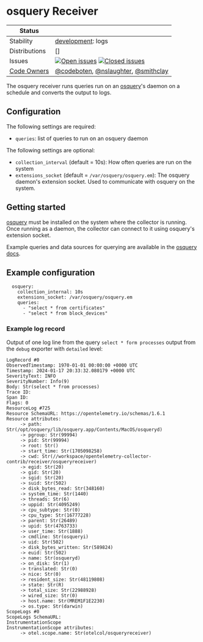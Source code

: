 # osquery Receiver
<!-- status autogenerated section -->
| Status        |           |
| ------------- |-----------|
| Stability     | [development]: logs   |
| Distributions | [] |
| Issues        | [![Open issues](https://img.shields.io/github/issues-search/open-telemetry/opentelemetry-collector-contrib?query=is%3Aissue%20is%3Aopen%20label%3Areceiver%2Fosquery%20&label=open&color=orange&logo=opentelemetry)](https://github.com/open-telemetry/opentelemetry-collector-contrib/issues?q=is%3Aopen+is%3Aissue+label%3Areceiver%2Fosquery) [![Closed issues](https://img.shields.io/github/issues-search/open-telemetry/opentelemetry-collector-contrib?query=is%3Aissue%20is%3Aclosed%20label%3Areceiver%2Fosquery%20&label=closed&color=blue&logo=opentelemetry)](https://github.com/open-telemetry/opentelemetry-collector-contrib/issues?q=is%3Aclosed+is%3Aissue+label%3Areceiver%2Fosquery) |
| [Code Owners](https://github.com/open-telemetry/opentelemetry-collector-contrib/blob/main/CONTRIBUTING.md#becoming-a-code-owner)    | [@codeboten](https://www.github.com/codeboten), [@nslaughter](https://www.github.com/nslaughter), [@smithclay](https://www.github.com/smithclay) |

[development]: https://github.com/open-telemetry/opentelemetry-collector#development
<!-- end autogenerated section -->

The osquery receiver runs queries run on an [osquery](https://osquery.io/)'s daemon on a schedule and converts the output to logs.

## Configuration

The following settings are required:

- `queries`: list of queries to run on an osquery daemon

The following settings are optional:

- `collection_interval` (default = 10s): How often queries are run on the system
- `extensions_socket` (default = `/var/osquery/osquery.em`): The osquery daemon's extension socket. Used to communicate with osquery on the system.

## Getting started

[osquery](https://osquery.io/) must be installed on the system where the collector is running. Once running as a daemon, the collector can connect to it using osquery's extension socket.

Example queries and data sources for querying are available in the [osquery docs](https://osquery.io/).

## Example configuration

```
  osquery:
    collection_internal: 10s
    extensions_socket: /var/osquery/osquery.em
    queries:
      - "select * from certificates"
      - "select * from block_devices"
```

### Example log record

Output of one log line from the query `select * form processes` output from the `debug` exporter with `detailed` level:

```
LogRecord #0
ObservedTimestamp: 1970-01-01 00:00:00 +0000 UTC
Timestamp: 2024-01-17 20:33:32.080179 +0000 UTC
SeverityText: INFO
SeverityNumber: Info(9)
Body: Str(select * from processes)
Trace ID:
Span ID:
Flags: 0
ResourceLog #725
Resource SchemaURL: https://opentelemetry.io/schemas/1.6.1
Resource attributes:
     -> path: Str(/opt/osquery/lib/osquery.app/Contents/MacOS/osqueryd)
     -> pgroup: Str(99994)
     -> pid: Str(99994)
     -> root: Str()
     -> start_time: Str(1705098258)
     -> cwd: Str(//workspace/opentelemetry-collector-contrib/receiver/osqueryreceiver)
     -> egid: Str(20)
     -> gid: Str(20)
     -> sgid: Str(20)
     -> suid: Str(502)
     -> disk_bytes_read: Str(348160)
     -> system_time: Str(1440)
     -> threads: Str(6)
     -> uppid: Str(4095249)
     -> cpu_subtype: Str(0)
     -> cpu_type: Str(16777228)
     -> parent: Str(26489)
     -> upid: Str(4763733)
     -> user_time: Str(1888)
     -> cmdline: Str(osqueryi)
     -> uid: Str(502)
     -> disk_bytes_written: Str(589824)
     -> euid: Str(502)
     -> name: Str(osqueryd)
     -> on_disk: Str(1)
     -> translated: Str(0)
     -> nice: Str(0)
     -> resident_size: Str(48119808)
     -> state: Str(R)
     -> total_size: Str(22988928)
     -> wired_size: Str(0)
     -> host.name: Str(MREM1F1E2230)
     -> os.type: Str(darwin)
ScopeLogs #0
ScopeLogs SchemaURL:
InstrumentationScope
InstrumentationScope attributes:
     -> otel.scope.name: Str(otelcol/osqueryreceiver)
```